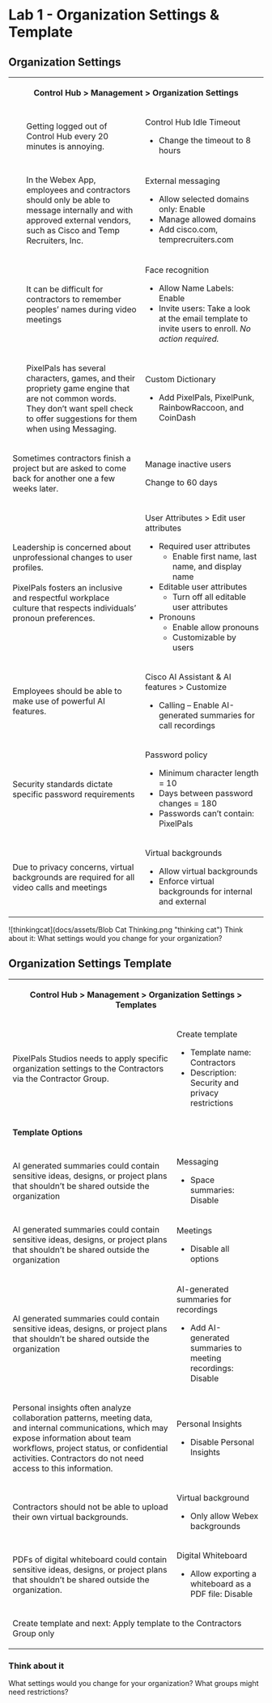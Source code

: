 # Lab 1 - Organization Settings & Template
## Organization Settings

<table><tbody><tr><th colspan="2"><p>Control Hub &gt; Management &gt; Organization Settings </p></th></tr><tr><td><ul>Getting logged out of Control Hub every 20 minutes is annoying.</ul></td><td><p>Control Hub Idle Timeout</p><ul><li>Change the timeout to 8 hours</li></ul></td></tr><tr><td><ul>In the Webex App, employees and contractors should only be able to message internally and with approved external vendors, such as Cisco and Temp Recruiters, Inc.</ul></td><td><p>External messaging</p><ul><li>Allow selected domains only: Enable</li><li>Manage allowed domains</li><li>Add cisco.com, temprecruiters.com</li></ul></td></tr><tr><td><ul>It can be difficult for contractors to remember peoples’ names during video meetings</ul></td><td><p>Face recognition</p><ul><li>Allow Name Labels: Enable</li><li>Invite users: Take a look at the email template to invite users to enroll. <em>No action required.</em></li></ul></td></tr><tr><td><ul>PixelPals has several characters, games, and their propriety game engine that are not common words. They don’t want spell check to offer suggestions for them when using Messaging.</ul></td><td><p>Custom Dictionary</p><ul><li>Add PixelPals, PixelPunk, RainbowRaccoon, and CoinDash</li></ul></td></tr><tr><td><p>Sometimes contractors finish a project but are asked to come back for another one a few weeks later.</p></td><td><p>Manage inactive users</p><p>Change to 60 days</p></td></tr><tr><td><p>Leadership is concerned about unprofessional changes to user profiles.<br><br>PixelPals fosters an inclusive and respectful workplace culture that respects individuals’ pronoun preferences.</p></td><td><p>User Attributes &gt; Edit user attributes</p><ul><li>Required user attributes<ul><li>Enable first name, last name, and display name</li></ul></li><li>Editable user attributes<ul><li>Turn off all editable user attributes</li></ul></li><li>Pronouns<ul><li>Enable allow pronouns</li><li>Customizable by users</li></ul></li></ul></td></tr><tr><td><p>Employees should be able to make use of powerful AI features.</p></td><td><p>Cisco AI Assistant &amp; AI features &gt; Customize</p><ul><li>Calling – Enable AI-generated summaries for call recordings</li></ul></td></tr><tr><td><p>Security standards dictate specific password requirements</p></td><td><p>Password policy</p><ul><li>Minimum character length = 10</li><li>Days between password changes = 180</li><li>Passwords can’t contain: PixelPals</li></ul></td></tr><tr><td><p>Due to privacy concerns, virtual backgrounds are required for all video calls and meetings</p></td><td><p>Virtual backgrounds</p><ul><li>Allow virtual backgrounds</li><li>Enforce virtual backgrounds for internal and external</li></ul></td></tr></tbody></table>


![thinkingcat](docs/assets/Blob Cat Thinking.png "thinking cat") Think about it: What settings would you change for your organization?

## Organization Settings Template
<table><tbody><tr><th colspan="2"><p>Control Hub &gt; Management &gt; Organization Settings &gt; Templates</p></th></tr><tr><td><p>PixelPals Studios needs to apply specific organization settings to the Contractors via the Contractor Group.</p></td><td><p>Create template</p><ul><li>Template name: Contractors</li><li>Description: Security and privacy restrictions</li></ul></td></tr><tr><td colspan="2"><p><strong>Template Options</strong></p></td></tr><tr><td><p>AI generated summaries could contain sensitive ideas, designs, or project plans that shouldn’t be shared outside the organization</p></td><td><p>Messaging</p><ul><li>Space summaries: Disable</li></ul></td></tr><tr><td><p>AI generated summaries could contain sensitive ideas, designs, or project plans that shouldn’t be shared outside the organization</p></td><td><p>Meetings</p><ul><li>Disable all options</li></ul></td></tr><tr><td><p>AI generated summaries could contain sensitive ideas, designs, or project plans that shouldn’t be shared outside the organization</p></td><td><p>AI-generated summaries for recordings</p><ul><li>Add AI-generated summaries to meeting recordings: Disable</li></ul></td></tr><tr><td><p>Personal insights often analyze collaboration patterns, meeting data, and internal communications, which may expose information about team workflows, project status, or confidential activities. Contractors do not need access to this information.</p></td><td><p>Personal Insights</p><ul><li>Disable Personal Insights</li></ul></td></tr><tr><td><p>Contractors should not be able to upload their own virtual backgrounds.</p></td><td><p>Virtual background</p><ul><li>Only allow Webex backgrounds</li></ul></td></tr><tr><td><p>PDFs of digital whiteboard could contain sensitive ideas, designs, or project plans that shouldn’t be shared outside the organization.</p></td><td><p>Digital Whiteboard</p><ul><li>Allow exporting a whiteboard as a PDF file: Disable</li></ul></td></tr><tr><td colspan="2"><p>Create template and next: Apply template to the Contractors Group only</p></td></tr></tbody></table>

### Think about it

What settings would you change for your organization? What groups might need restrictions?